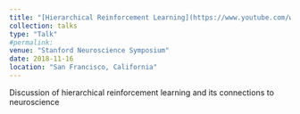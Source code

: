 ```yaml
---
title: "[Hierarchical Reinforcement Learning](https://www.youtube.com/watch?v=e8b0yC6COJ8)"
collection: talks
type: "Talk"
#permalink: 
venue: "Stanford Neuroscience Symposium"
date: 2018-11-16
location: "San Francisco, California"
---
```


Discussion of hierarchical reinforcement learning and its connections to neuroscience
